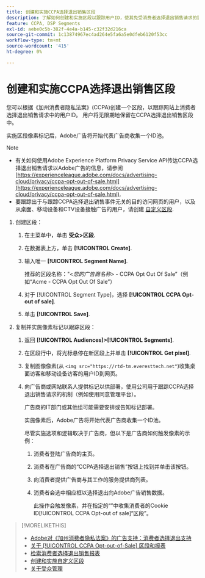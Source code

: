 ```yaml
---
title: 创建和实施CCPA选择退出销售区段
description: 了解如何创建和实施区段以跟踪用户ID，使其免受消费者选择退出销售请求的影响。
feature: CCPA, DSP Segments
exl-id: aebe0c5b-382f-4e4a-b145-c32f32d216ca
source-git-commit: 1c13874967ec4ad264e5fa6a5e0dfeb6120f53cc
workflow-type: tm+mt
source-wordcount: '415'
ht-degree: 0%

---
```


# 创建和实施CCPA选择退出销售区段

您可以根据《加州消费者隐私法案》(CCPA)创建一个区段，以跟踪网站上消费者选择退出销售请求中的用户ID。 用户将无限期地保留在CCPA选择退出销售区段中。

实施区段像素标记后，Adobe广告将开始代表广告商收集一个ID池。

>[!NOTE]
>
>* 有关如何使用Adobe Experience Platform Privacy Service API传达CCPA选择退出销售请求以Adobe广告的信息，请参阅 [https://experienceleague.adobe.com/docs/advertising-cloud/privacy/ccpa-opt-out-of-sale.html](https://experienceleague.adobe.com/docs/advertising-cloud/privacy/ccpa-opt-out-of-sale.html).
>* 要跟踪出于与跟踪CCPA选择退出销售事件无关的目的访问网页的用户，以及从桌面、移动设备和CTV设备接触广告的用户，请创建 [自定义区段](/help/dsp/audiences/custom-segment-create.md).


1. 创建区段：

   1. 在主菜单中，单击 **受众>区段**.

   1. 在数据表上方，单击 **[!UICONTROL Create]**.

   1. 输入唯一 **[!UICONTROL Segment Name]**.

      推荐的区段名称：&quot;&lt;*您的广告商名称*> - CCPA Opt Out Of Sale”（例如“Acme - CCPA Opt Out Of Sale”）

   1. 对于 [!UICONTROL Segment Type]，选择 **[!UICONTROL CCPA Opt-out of sale]**.

   1. 单击 **[!UICONTROL Save]**.

1. 复制并实施像素标记以跟踪区段：

   1. 返回 **[!UICONTROL Audiences]>[!UICONTROL Segments]**.

   1. 在区段行中，将光标悬停在新区段上并单击 **[!UICONTROL Get pixel]**.

   1. 复制图像像素(从 `<img src="https://rtd-tm.everesttech.net"`)收集桌面访客和移动设备访客的用户ID到网页。

   1. 向广告商或网站联系人提供标记以供部署，使用公司用于跟踪CCPA选择退出销售请求的机制（例如使用同意管理平台）。

      广告商的IT部门或其他组可能需要安排或告知标记部署。

      实施像素后，Adobe广告将开始代表广告商收集一个ID池。

      尽管实施选项和逻辑取决于广告商，但以下是广告商如何触发像素的示例：

      1. 消费者登陆广告商的主页。
      1. 消费者在广告商的“CCPA选择退出销售”按钮上找到并单击该按钮。
      1. 向消费者提供广告商与其工作的服务提供商列表。
      1. 消费者会选中相应框以选择退出向Adobe广告销售数据。

         此操作会触发像素，并在指定的“”中收集消费者的Cookie ID[!UICONTROL CCPA Opt-out of sale]“区段”。

>[!MORELIKETHIS]
>
>* [Adobe对《加州消费者隐私法案》的广告支持：消费者选择退出支持](/help/privacy/ccpa-opt-out-of-sale.md)
>* [关于 [!UICONTROL CCPA Opt-out-of-Sale] 区段和报表](ccpa-opt-out-about.md)
>* [检索消费者选择退出销售报表](ccpa-opt-out-segment-report-retrieve.md)
>* [创建和实施自定义区段](custom-segment-create.md)
>* [关于受众管理](audience-about.md)

